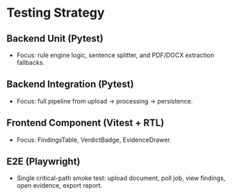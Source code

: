 # Testing Strategy

## Backend Unit (Pytest)

- Focus: rule engine logic, sentence splitter, and PDF/DOCX extraction fallbacks.

## Backend Integration (Pytest)

- Focus: full pipeline from upload -> processing -> persistence.

## Frontend Component (Vitest + RTL)

- Focus: FindingsTable, VerdictBadge, EvidenceDrawer.

## E2E (Playwright)

- Single critical-path smoke test: upload document, poll job, view findings, open evidence, export report.
